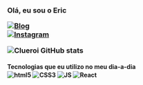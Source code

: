 <h3>Olá, eu sou o Eric

[![Blog](https://img.shields.io/website?label=TicTacToe.com&style=for-the-badge&url=https://vercel.com/clueroi/tic-tac-toe)]() <br/>
[![Instagram](https://img.shields.io/badge/Instagram-E4405F?style=for-the-badge&logo=instagram&logoColor=white)](https://www.instagram.com/eric_roomero__/)

![Clueroi GitHub stats](https://github-readme-stats.vercel.app/api?username=clueroi&show_icons=true&theme=radical)

<h4>Tecnologias que eu utilizo no meu dia-a-dia

<div style="display: inline_block">
  <img align="center" alt="html5"src="https://img.shields.io/badge/HTML5-E34F26?style=for-the-badge&logo=html5&logoColor=white">
  <img align="center" alt="CSS3"src="">
  <img align="center" alt="JS"src="">
  <img align="center" alt="React"src="">
</div>
